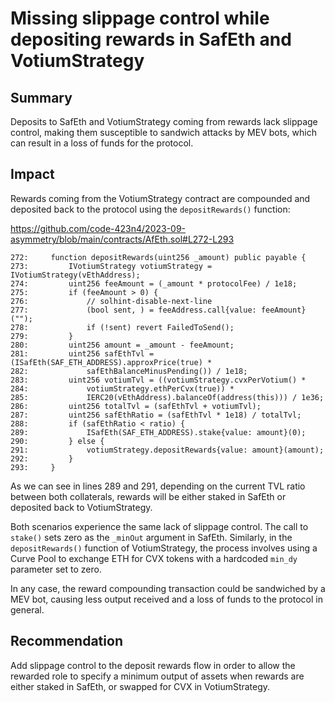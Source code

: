 # Missing slippage control while depositing rewards in SafEth and VotiumStrategy

## Summary

Deposits to SafEth and VotiumStrategy coming from rewards lack slippage control, making them susceptible to sandwich attacks by MEV bots, which can result in a loss of funds for the protocol.

## Impact

Rewards coming from the VotiumStrategy contract are compounded and deposited back to the protocol using the `depositRewards()` function:

https://github.com/code-423n4/2023-09-asymmetry/blob/main/contracts/AfEth.sol#L272-L293

```solidity
272:     function depositRewards(uint256 _amount) public payable {
273:         IVotiumStrategy votiumStrategy = IVotiumStrategy(vEthAddress);
274:         uint256 feeAmount = (_amount * protocolFee) / 1e18;
275:         if (feeAmount > 0) {
276:             // solhint-disable-next-line
277:             (bool sent, ) = feeAddress.call{value: feeAmount}("");
278:             if (!sent) revert FailedToSend();
279:         }
280:         uint256 amount = _amount - feeAmount;
281:         uint256 safEthTvl = (ISafEth(SAF_ETH_ADDRESS).approxPrice(true) *
282:             safEthBalanceMinusPending()) / 1e18;
283:         uint256 votiumTvl = ((votiumStrategy.cvxPerVotium() *
284:             votiumStrategy.ethPerCvx(true)) *
285:             IERC20(vEthAddress).balanceOf(address(this))) / 1e36;
286:         uint256 totalTvl = (safEthTvl + votiumTvl);
287:         uint256 safEthRatio = (safEthTvl * 1e18) / totalTvl;
288:         if (safEthRatio < ratio) {
289:             ISafEth(SAF_ETH_ADDRESS).stake{value: amount}(0);
290:         } else {
291:             votiumStrategy.depositRewards{value: amount}(amount);
292:         }
293:     }
```

As we can see in lines 289 and 291, depending on the current TVL ratio between both collaterals, rewards will be either staked in SafEth or deposited back to VotiumStrategy.

Both scenarios experience the same lack of slippage control. The call to `stake()` sets zero as the `_minOut` argument in SafEth. Similarly, in the `depositRewards()` function of VotiumStrategy, the process involves using a Curve Pool to exchange ETH for CVX tokens with a hardcoded `min_dy` parameter set to zero.

In any case, the reward compounding transaction could be sandwiched by a MEV bot, causing less output received and a loss of funds to the protocol in general.

## Recommendation

Add slippage control to the deposit rewards flow in order to allow the rewarded role to specify a minimum output of assets when rewards are either staked in SafEth, or swapped for CVX in VotiumStrategy.
